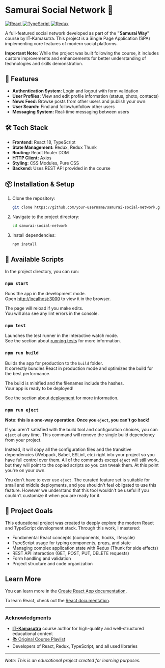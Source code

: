 # Samurai Social Network 🌊

[![React](https://img.shields.io/badge/React-18.x-blue?logo=react)](https://reactjs.org/)
[![TypeScript](https://img.shields.io/badge/TypeScript-4.x-blue?logo=typescript)](https://www.typescriptlang.org/)
[![Redux](https://img.shields.io/badge/Redux-Toolkit-purple?logo=redux)](https://redux-toolkit.js.org/)

A full-featured social network developed as part of the **"Samurai Way"** course by IT-Kamasutra. This project is a Single Page Application (SPA) implementing core features of modern social platforms.

**Important Note:** While the project was built following the course, it includes custom improvements and enhancements for better understanding of technologies and skills demonstration.

## 🚀 Features

*   **Authentication System:** Login and logout with form validation
*   **User Profiles:** View and edit profile information (status, photo, contacts)
*   **News Feed:** Browse posts from other users and publish your own
*   **User Search:** Find and follow/unfollow other users
*   **Messaging System:** Real-time messaging between users

## 🛠 Tech Stack

*   **Frontend:** React 18, TypeScript
*   **State Management:** Redux, Redux Thunk
*   **Routing:** React Router DOM
*   **HTTP Client:** Axios
*   **Styling:** CSS Modules, Pure CSS
*   **Backend:** Uses REST API provided in the course

## 📦 Installation & Setup

1.  Clone the repository:
    ```bash
    git clone https://github.com/your-username/samurai-social-network.git
    ```
2.  Navigate to the project directory:
    ```bash
    cd samurai-social-network
    ```
3.  Install dependencies:
    ```bash
    npm install
    ```

## 🎯 Available Scripts

In the project directory, you can run:

### `npm start`

Runs the app in the development mode.<br>
Open [http://localhost:3000](http://localhost:3000) to view it in the browser.

The page will reload if you make edits.<br>
You will also see any lint errors in the console.

### `npm test`

Launches the test runner in the interactive watch mode.<br>
See the section about [running tests](https://facebook.github.io/create-react-app/docs/running-tests) for more information.

### `npm run build`

Builds the app for production to the `build` folder.<br>
It correctly bundles React in production mode and optimizes the build for the best performance.

The build is minified and the filenames include the hashes.<br>
Your app is ready to be deployed!

See the section about [deployment](https://facebook.github.io/create-react-app/docs/deployment) for more information.

### `npm run eject`

**Note: this is a one-way operation. Once you `eject`, you can't go back!**

If you aren't satisfied with the build tool and configuration choices, you can `eject` at any time. This command will remove the single build dependency from your project.

Instead, it will copy all the configuration files and the transitive dependencies (Webpack, Babel, ESLint, etc) right into your project so you have full control over them. All of the commands except `eject` will still work, but they will point to the copied scripts so you can tweak them. At this point you're on your own.

You don't have to ever use `eject`. The curated feature set is suitable for small and middle deployments, and you shouldn't feel obligated to use this feature. However we understand that this tool wouldn't be useful if you couldn't customize it when you are ready for it.

## 🎯 Project Goals

This educational project was created to deeply explore the modern React and TypeScript development stack. Through this work, I mastered:

*   Fundamental React concepts (components, hooks, lifecycle)
*   TypeScript usage for typing components, props, and state
*   Managing complex application state with Redux (Thunk for side effects)
*   REST API interaction (GET, POST, PUT, DELETE requests)
*   Form handling and validation
*   Project structure and code organization

## Learn More

You can learn more in the [Create React App documentation](https://facebook.github.io/create-react-app/docs/getting-started).

To learn React, check out the [React documentation](https://reactjs.org/).

---

### Acknowledgments

*   **[IT-Kamasutra](https://www.youtube.com/c/ITKAMASUTRA)** course author for high-quality and well-structured educational content
*   [📚 Original Course Playlist](https://www.youtube.com/playlist?list=PLcvhF2Wqh7DNVy1OCUpG3i5lyxyBWhGZ8)
*   Developers of React, Redux, TypeScript, and all used libraries

---

*Note: This is an educational project created for learning purposes.*
